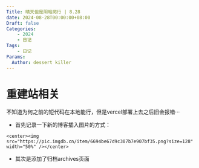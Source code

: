 ```yaml
---
Title: 晴天但是阴暗爬行 | 8.28
date: 2024-08-28T00:00:00+08:00
Draft: false
Categories: 
    - 2024
    - 日记
Tags:
    - 日记
Params:
  Author: dessert killer
---
```


# 重建站相关
不知道为何之前的短代码在本地能行，但是vercel部署上去之后旧会报错···

- 首先记录一下新的博客插入图片的方式：
```
<center><img src="https://pic.imgdb.cn/item/6694be67d9c307b7e907bf35.png?size=128" width="50%" /></center>
```

- 其次是添加了归档archives页面